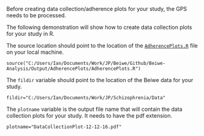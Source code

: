 Before creating data collection/adherence plots for your study, the GPS needs to be processed.

The following demonstration will show how to create data collection plots for your study in R.

The source location should point to the location of the [`AdherencePlots.R`](https://github.com/onnela-lab/Beiwe-Analysis/blob/master/Output/AdherencePlots/AdherencePlots.R) file on your local machine.
```
source("C:/Users/Ian/Documents/Work/JP/Beiwe/Github/Beiwe-Analysis/Output/AdherencePlots/AdherencePlots.R")
```

The `fildir` variable should point to the location of the Beiwe data for your study.
```
fildir="C:/Users/Ian/Documents/Work/JP/Schizophrenia/Data"
```

The  `plotname` variable is the output file name that will contain the data collection plots for your study. It needs to have the pdf extension.
```
plotname="DataCollectionPlot-12-12-16.pdf"
```

